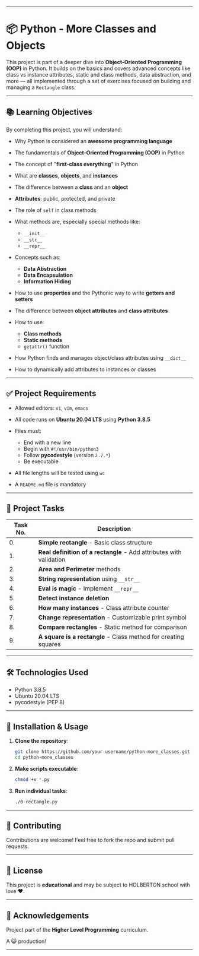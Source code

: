 
---

# 📦 Python - More Classes and Objects

This project is part of a deeper dive into **Object-Oriented Programming (OOP)** in Python. It builds on the basics and covers advanced concepts like class vs instance attributes, static and class methods, data abstraction, and more — all implemented through a set of exercises focused on building and managing a `Rectangle` class.

---

## 📚 Learning Objectives

By completing this project, you will understand:

* Why Python is considered an **awesome programming language**
* The fundamentals of **Object-Oriented Programming (OOP)** in Python
* The concept of "**first-class everything**" in Python
* What are **classes**, **objects**, and **instances**
* The difference between a **class** and an **object**
* **Attributes**: public, protected, and private
* The role of `self` in class methods
* What methods are, especially special methods like:

  * `__init__`
  * `__str__`
  * `__repr__`
* Concepts such as:

  * **Data Abstraction**
  * **Data Encapsulation**
  * **Information Hiding**
* How to use **properties** and the Pythonic way to write **getters and setters**
* The difference between **object attributes** and **class attributes**
* How to use:

  * **Class methods**
  * **Static methods**
  * `getattr()` function
* How Python finds and manages object/class attributes using `__dict__`
* How to dynamically add attributes to instances or classes

---

## ✅ Project Requirements

* Allowed editors: `vi`, `vim`, `emacs`
* All code runs on **Ubuntu 20.04 LTS** using **Python 3.8.5**
* Files must:

  * End with a new line
  * Begin with `#!/usr/bin/python3`
  * Follow **pycodestyle** (version `2.7.*`)
  * Be executable
* All file lengths will be tested using `wc`
* A `README.md` file is mandatory

---

## 🧠 Project Tasks

| Task No. | Description                                                         |
| -------- | ------------------------------------------------------------------- |
| 0.       | **Simple rectangle** - Basic class structure                        |
| 1.       | **Real definition of a rectangle** - Add attributes with validation |
| 2.       | **Area and Perimeter** methods                                      |
| 3.       | **String representation** using `__str__`                           |
| 4.       | **Eval is magic** - Implement `__repr__`                            |
| 5.       | **Detect instance deletion**                                        |
| 6.       | **How many instances** - Class attribute counter                    |
| 7.       | **Change representation** - Customizable print symbol               |
| 8.       | **Compare rectangles** - Static method for comparison               |
| 9.       | **A square is a rectangle** - Class method for creating squares     |

---

## 🛠️ Technologies Used

* Python 3.8.5
* Ubuntu 20.04 LTS
* pycodestyle (PEP 8)

---

## 📁 Installation & Usage

1. **Clone the repository**:

   ```bash
   git clone https://github.com/your-username/python-more_classes.git
   cd python-more_classes
   ```

2. **Make scripts executable**:

   ```bash
   chmod +x *.py
   ```

3. **Run individual tasks**:

   ```bash
   ./0-rectangle.py
   ```

---

## 🤝 Contributing

Contributions are welcome! Feel free to fork the repo and submit pull requests.

---

## 📝 License

This project is **educational** and may be subject to HOLBERTON school with love ❤️.

---

## 🙌 Acknowledgements

Project part of the **Higher Level Programming** curriculum.

A 😺 production! 

---
